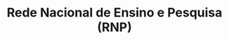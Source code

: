 ---
title: Rede Nacional de Ensino e Pesquisa (RNP)
member_url: http://www.rnp.br
geographies: ["Brazil"]
based: ["Brazil"]
ig: [""] 
services: ["service available"] 
tags: [""]
categories: ["Technology providers "]
summary: "Rede Nacional de Ensino e Pesquisa is a non-profit organization which operates and develops the national advanced networking infrastructure, known as the Ipê network, for cooperation and communication in education, research, health and culture. RNP is also operating the deployment of the LCP DRM for the Brazilian PNLD program, which will soon provide ebooks to millions of students in Brazil."
press:
active: true
layout: members
showReadTime: false
showDate: false
permalink: ""
date: 
featureImage: "https://www.rnp.br/sites/site-publico/themes/sitepublico/logo.png"
--- 
